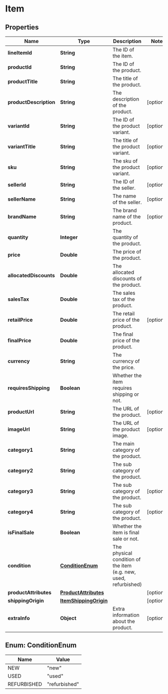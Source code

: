 

# Item


## Properties

| Name | Type | Description | Notes |
|------------ | ------------- | ------------- | -------------|
|**lineItemId** | **String** | The ID of the item. |  |
|**productId** | **String** | The ID of the product. |  |
|**productTitle** | **String** | The title of the product. |  |
|**productDescription** | **String** | The description of the product. |  [optional] |
|**variantId** | **String** | The ID of the product variant. |  [optional] |
|**variantTitle** | **String** | The title of the product variant. |  [optional] |
|**sku** | **String** | The sku of the product variant. |  [optional] |
|**sellerId** | **String** | The ID of the seller. |  [optional] |
|**sellerName** | **String** | The name of the seller. |  [optional] |
|**brandName** | **String** | The brand name of the product. |  [optional] |
|**quantity** | **Integer** | The quantity of the product. |  |
|**price** | **Double** | The price of the product. |  |
|**allocatedDiscounts** | **Double** | The allocated discounts of the product. |  |
|**salesTax** | **Double** | The sales tax of the product. |  |
|**retailPrice** | **Double** | The retail price of the product. |  [optional] |
|**finalPrice** | **Double** | The final price of the product. |  |
|**currency** | **String** | The currency of the price. |  |
|**requiresShipping** | **Boolean** | Whether the item requires shipping or not. |  |
|**productUrl** | **String** | The URL of the product. |  [optional] |
|**imageUrl** | **String** | The URL of the product image. |  [optional] |
|**category1** | **String** | The main category of the product. |  |
|**category2** | **String** | The sub category of the product. |  |
|**category3** | **String** | The sub category of the product. |  [optional] |
|**category4** | **String** | The sub category of the product. |  [optional] |
|**isFinalSale** | **Boolean** | Whether the item is final sale or not. |  |
|**condition** | [**ConditionEnum**](#ConditionEnum) | The physical condition of the item (e.g. new, used, refurbished) |  |
|**productAttributes** | [**ProductAttributes**](ProductAttributes.md) |  |  [optional] |
|**shippingOrigin** | [**ItemShippingOrigin**](ItemShippingOrigin.md) |  |  [optional] |
|**extraInfo** | **Object** | Extra information about the product. |  [optional] |



## Enum: ConditionEnum

| Name | Value |
|---- | -----|
| NEW | &quot;new&quot; |
| USED | &quot;used&quot; |
| REFURBISHED | &quot;refurbished&quot; |



